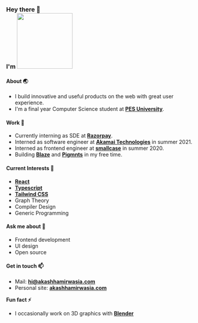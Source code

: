 <h3>
  Hey there 👋<br>
  I'm
  <a href="#">
    <img src="http://123.56.150.204/api/hat.png" width="150" height="150">
  </a>
</h3>

<!--
- 🔭 I’m currently working on ...
- 🌱 I’m currently learning ...
- 👯 I’m looking to collaborate on ...
- 🤔 I’m looking for help with ...
- 💬 Ask me about ...
- 📫 How to reach me: ...
- 😄 Pronouns: ...
- ⚡ Fun fact: ...
-->

#### About 🌏
- I build innovative and useful products on the web with great user experience.
- I'm a final year Computer Science student at **[PES University](https://pes.edu)**.

#### Work 🔭
- Currently interning as SDE at **[Razorpay](https://razorpay.com)**.
- Interned as software engineer at **[Akamai Technologies](https://akamai.com)** in summer 2021.
- Interned as frontend engineer at **[smallcase](https://smallcase.com)** in summer 2020.
- Building **[Blaze](https://blaze.now.sh)** and **[Pigmnts](https://pigmnts.web.app)** in my free time.

#### Current Interests 🌱
- **[React](https://reactjs.org)**
- **[Typescript](https://www.typescriptlang.org/)**
- **[Tailwind CSS](https://tailwindcss.com)**
- Graph Theory
- Compiler Design
- Generic Programming

#### Ask me about 💬
- Frontend development
- UI design
- Open source

#### Get in touch 📫
- Mail: **hi@akashhamirwasia.com**
- Personal site: **[akashhamirwasia.com](https://akashhamirwasia.com)**

**Fun fact ⚡**
- I occasionally work on 3D graphics with **[Blender](https://blender.org)**
